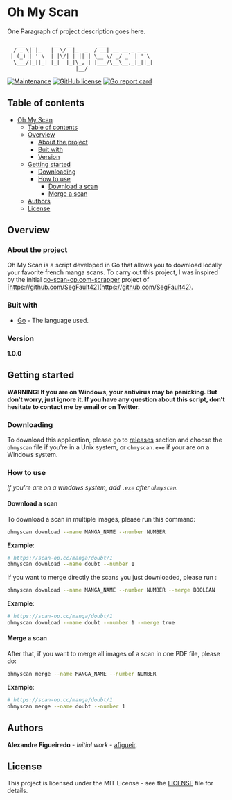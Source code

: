 # Oh My Scan

One Paragraph of project description goes here.

```
   ___  _      __  __        ___
  / _ \| |_   |  \/  |_  _  / __| __ __ _ _ _
 | (_) | ' \  | |\/| | || | \__ \/ _/ _` | ' \
  \___/|_||_| |_|  |_|\_, | |___/\__\__,_|_||_|
                      |__/
```

[![Maintenance](https://img.shields.io/badge/maintained-yes-green.svg)](https://github.com/afigueir/ohmyscan/pulse)
[![GitHub license](https://img.shields.io/github/license/Naereen/StrapDown.js.svg)](https://github.com/afigueir/ohmyscan/blob/master/LICENSE)
[![Go report card](https://goreportcard.com/badge/github.com/afigueir/ohmyscan)](https://github.com/afigueir/ohmyscan)

## Table of contents

- [Oh My Scan](#oh-my-scan)
  - [Table of contents](#table-of-contents)
  - [Overview](#overview)
    - [About the project](#about-the-project)
    - [Buit with](#buit-with)
    - [Version](#version)
  - [Getting started](#getting-started)
    - [Downloading](#downloading)
    - [How to use](#how-to-use)
      - [Download a scan](#download-a-scan)
      - [Merge a scan](#merge-a-scan)
  - [Authors](#authors)
  - [License](#license)

## Overview

### About the project

Oh My Scan is a script developed in Go that allows you to download locally your favorite french manga scans. To carry out this project, I was inspired by the initial [go-scan-op.com-scrapper](https://github.com/SegFault42/go-scan-op.com-scrapper) project of [https://github.com/SegFault42](https://github.com/SegFault42).

### Buit with

- [Go](https://golang.org/) - The language used.

### Version

**1.0.0**

## Getting started

**WARNING: If you are on Windows, your antivirus may be panicking. But don't worry, just ignore it. If you have any question about this script, don't hesitate to contact me by email or on Twitter.**

### Downloading

To download this application, please go to [releases](https://github.com/afigueir/ohmyscan/releases/) section and choose the `ohmyscan` file if you're in a Unix system, or `ohmyscan.exe` if your are on a Windows system.

### How to use

_If you're are on a windows system, add `.exe` after `ohmyscan`._

#### Download a scan

To download a scan in multiple images, please run this command:

```sh
ohmyscan download --name MANGA_NAME --number NUMBER
```

**Example**:

```sh
# https://scan-op.cc/manga/doubt/1
ohmyscan download --name doubt --number 1
```

If you want to merge directly the scans you just downloaded, please run :

```sh
ohmyscan download --name MANGA_NAME --number NUMBER --merge BOOLEAN
```

**Example**:

```sh
# https://scan-op.cc/manga/doubt/1
ohmyscan download --name doubt --number 1 --merge true
```

#### Merge a scan

After that, if you want to merge all images of a scan in one PDF file, please do:

```sh
ohmyscan merge --name MANGA_NAME --number NUMBER
```

**Example**:

```sh
# https://scan-op.cc/manga/doubt/1
ohmyscan merge --name doubt --number 1
```

## Authors

**Alexandre Figueiredo** - _Initial work_ - [afigueir](https://github.com/afigueir).

## License

This project is licensed under the MIT License - see the [LICENSE](LICENSE) file for details.
